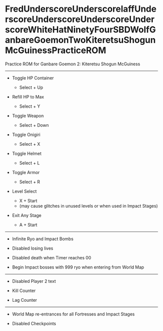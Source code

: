 # FredUnderscoreUnderscorelaffUnderscoreUnderscoreUnderscoreUnderscoreWhiteHatNinetyFourSBDWolfGanbareGoemonTwoKiteretsuShogunMcGuinessPracticeROM
Practice ROM for Ganbare Goemon 2: Kiteretsu Shogun McGuiness

---

- Toggle HP Container 
  - Select + Up

- Refill HP to Max
  - Select + Y

- Toggle Weapon 
  - Select + Down

- Toggle Onigiri
  - Select + X

- Toggle Helmet
  - Select + L

- Toggle Armor
  - Select + R

- Level Select
  - X + Start
  - (may cause glitches in unused levels or when used in Impact Stages)

- Exit Any Stage
  - A + Start

---

- Infinite Ryo and Impact Bombs

- Disabled losing lives

- Disabled death when Timer reaches 00

- Begin Impact bosses with 999 ryo when entering from World Map

---

- Disabled Player 2 text

- Kill Counter
  
- Lag Counter

---

- World Map re-entrances for all Fortresses and Impact Stages

- Disabled Checkpoints
